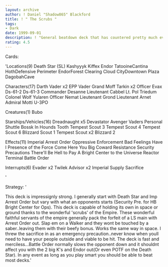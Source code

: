 ```yaml
---
layout: archive
author: ! Daniel "Shadow865" Blackford
title: ! " The Scrubs "
tags:
- Dark
date: 1999-09-01
description: ! "General beatdown deck that has countered pretty much everything I have faced. Im sure you all wont have a problem ripping it apart."
rating: 4.5
---
```

Cards: 

'Locations(9)
Death Star (SL)
Kashyyyk
Kiffex
Endor
TatooineCantina
HothDefensive Perimeter
EndorForest Clearing
Cloud CityDowntown Plaza
DagobahCave

Characters(17)
Darth Vader x2
EPP Vader
Grand Moff Tarkin x2
Officer Evax
Ds-61-2
Ds-61-3
Commander Desanne
Lieutenant Cabbel
Lt. Pol Triedum
Colonel Wolf Yularen
Officer Nemat
Lieutenant Grond
Lieutenant Arnet
Admiral Motti
U-3PO

Creatures(1)
Bubo

Starships/Vehicles(16)
Dreadnaught x5
Devastator
Avenger
Vaders Personal Shuttle
Bossk In Hounds Tooth
Tempest Scout 3
Tempest Scout 4
Tempest Scout 6
Blizzard Scout 1
Tempest Scout x2
Blizzard 2

Effects(11)
Imperial Arrest Order
Oppressive Enforcement
Bad Feelings Have I
Presence of the Force
Come Here You Big Coward
Resistance
Security Precautions
There'll Be Hell to Pay
A Bright Center to the Universe
Reactor Terminal
Battle Order

Interrupts(6)
Evader x2
Twilek Advisor x2
Imperial Supply
Sacrifice





'

Strategy: '

This deck is impressignly strong. I generally start with Death Star and Imp Arrest Order but vary with what an opponents starts (Security Pre. for HB Bright Center for Ops). This deck is capable of holding its own in space or ground thanks to the wonderful 'scrubs' of the Empire. These wonderful faithful servants of the empire generally pack the forfeit of a LS main with Arrest Order out. Slap em on a Walker and they wont be touched by a saber..leaving them with their beefy bonus. Works the same way in space. I threw the sacrifice in as an emergency precaution..never know when youll need to have your people outside and viable to be hit. The deck is fast and merciless...Battle Order normally slows the opponent down and it shouldnt affect you with the 2 big K's and Endor out(Or even POTF on the Death Star). In any event as long as you play smart you should be able to beat most decks.'